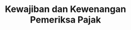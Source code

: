 ---
title: Kewajiban dan Kewenangan Pemeriksa Pajak
linkurl: https://kutt.it/m9S8Z8
fitur: resume
category: kup
topik: Pemeriksaan
subtopik: Pemeriksaan Untuk Menguji Kepatuhan Perpajakan (Sejak 1 Feb 2013)
type: word
modifiedTime: 11 Desember 2019
---